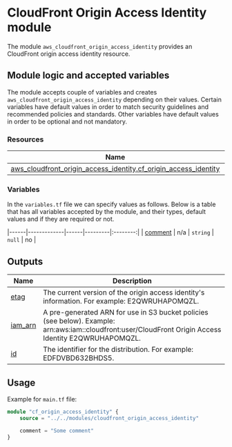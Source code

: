 # CloudFront Origin Access Identity module

The module `aws_cloudfront_origin_access_identity` provides an CloudFront origin access identity resource.

## Module logic and accepted variables

The module accepts couple of variables and creates `aws_cloudfront_origin_access_identity` depending on their values. Certain variables have default values in order to match security guidelines and recommended policies and standards. Other variables have default values in order to be optional and not mandatory.

### Resources

| Name | Type |
|------|------|
| [aws_cloudfront_origin_access_identity.cf_origin_access_identity](https://registry.terraform.io/providers/hashicorp/aws/latest/docs/resources/cloudfront_origin_access_identity) | resource |

### Variables

In the `variables.tf` file we can specify values as follows. Below is a table that has all variables accepted by the module, and their types, default values and if they are required or not.

|------|-------------|------|---------|:--------:|
| <a name="input_comment"></a> [comment](#input\_comment) | n/a | `string` | `null` | no |

## Outputs

| Name | Description |
|------|-------------|
| <a name="output_etag"></a> [etag](#output\_etag) | The current version of the origin access identity's information. For example: E2QWRUHAPOMQZL. |
| <a name="output_iam_arn"></a> [iam\_arn](#output\_iam\_arn) | A pre-generated ARN for use in S3 bucket policies (see below). Example: arn:aws:iam::cloudfront:user/CloudFront Origin Access Identity E2QWRUHAPOMQZL. |
| <a name="output_id"></a> [id](#output\_id) | The identifier for the distribution. For example: EDFDVBD632BHDS5. |

## Usage

Example for `main.tf` file:

```terraform
module "cf_origin_access_identity" {
    source = "../../modules/cloudfront_origin_access_identity"

    comment = "Some comment"
}
```
